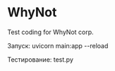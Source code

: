 # WhyNot
Test coding for WhyNot corp.


Запуск:
  uvicorn main:app --reload


Тестирование:
  test.py
